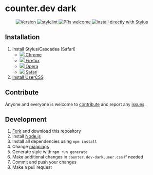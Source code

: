 # counter.dev dark

<p align="center">
  <a href="https://github.com/VChet/counter.dev-dark/tags">
    <img src="https://img.shields.io/github/tag/VChet/counter.dev-dark.svg?label=version" alt="Version">
  </a>
  <a href="https://github.com/VChet/counter.dev-dark/actions?query=workflow%3Astylelint">
    <img src="https://github.com/VChet/counter.dev-dark/workflows/stylelint/badge.svg?branch=master" alt="stylelint">
  </a>
  <a href="http://makeapullrequest.com">
    <img src="https://img.shields.io/badge/PRs-welcome-brightgreen.svg" alt="PRs welcome">
  </a>
  <a href="https://github.com/VChet/counter.dev-dark/raw/master/counter.dev-dark.user.css">
    <img src="https://img.shields.io/badge/Install%20with-Stylus-00adad.svg" alt="Install directly with Stylus">
  </a>
</p>

## Installation

1. Install Stylus/Cascadea (Safari)
   - [<img src="https://raw.githubusercontent.com/alrra/browser-logos/master/src/chrome/chrome_16x16.png" /> Chrome](https://chrome.google.com/webstore/detail/stylus/clngdbkpkpeebahjckkjfobafhncgmne)
   - [<img src="https://raw.githubusercontent.com/alrra/browser-logos/master/src/firefox/firefox_16x16.png" /> Firefox](https://addons.mozilla.org/en-US/firefox/addon/styl-us/)
   - [<img src="https://raw.githubusercontent.com/alrra/browser-logos/master/src/opera/opera_16x16.png" /> Opera](https://addons.opera.com/en-gb/extensions/details/stylus/)
   - [<img src="https://raw.githubusercontent.com/alrra/browser-logos/master/src/safari/safari_16x16.png" /> Safari](https://cascadea.app/)
1. [Install UserCSS](https://github.com/VChet/counter.dev-dark/raw/master/counter.dev-dark.user.css)

## Contribute

Anyone and everyone is welcome to [contribute](https://github.com/VChet/counter.dev-dark/pulls) and report any [issues](https://github.com/VChet/counter.dev-dark/issues).

## Development

1. [Fork](https://github.com/VChet/counter.dev-dark/fork) and download this repository
1. Install [Node.js](https://nodejs.org/)
1. Install all dependencies using `npm install`
1. Change [mappings](generate.js)
1. Generate style with `npm run generate`
1. Make additional changes in `counter.dev-dark.user.css` if needed
1. Commit and push your changes
1. Make a pull request
